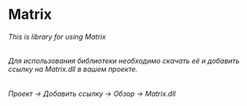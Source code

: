 # Matrix
###### This is library for using Matrix

###### Для использования библиотеки необходимо скачать её и добавить ссылку на Matrix.dll в вашем проекте.
###### Проект -> Добавить ссылку -> Обзор -> Matrix.dll
